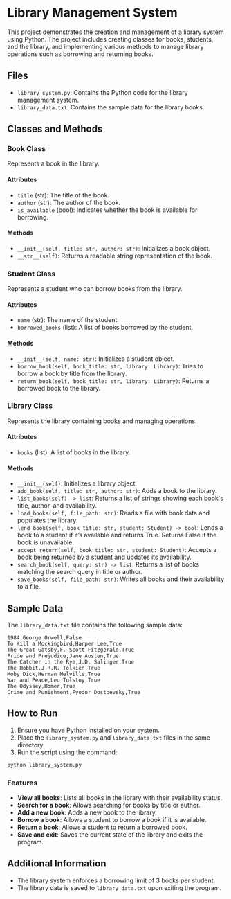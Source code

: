# Library Management System

This project demonstrates the creation and management of a library system using Python. The project includes creating classes for books, students, and the library, and implementing various methods to manage library operations such as borrowing and returning books.

## Files

- `library_system.py`: Contains the Python code for the library management system.
- `library_data.txt`: Contains the sample data for the library books.

## Classes and Methods

### Book Class

Represents a book in the library.

#### Attributes

- `title` (str): The title of the book.
- `author` (str): The author of the book.
- `is_available` (bool): Indicates whether the book is available for borrowing.

#### Methods

- `__init__(self, title: str, author: str)`: Initializes a book object.
- `__str__(self)`: Returns a readable string representation of the book.

### Student Class

Represents a student who can borrow books from the library.

#### Attributes

- `name` (str): The name of the student.
- `borrowed_books` (list): A list of books borrowed by the student.

#### Methods

- `__init__(self, name: str)`: Initializes a student object.
- `borrow_book(self, book_title: str, library: Library)`: Tries to borrow a book by title from the library.
- `return_book(self, book_title: str, library: Library)`: Returns a borrowed book to the library.

### Library Class

Represents the library containing books and managing operations.

#### Attributes

- `books` (list): A list of books in the library.

#### Methods

- `__init__(self)`: Initializes a library object.
- `add_book(self, title: str, author: str)`: Adds a book to the library.
- `list_books(self) -> list`: Returns a list of strings showing each book's title, author, and availability.
- `load_books(self, file_path: str)`: Reads a file with book data and populates the library.
- `lend_book(self, book_title: str, student: Student) -> bool`: Lends a book to a student if it’s available and returns True. Returns False if the book is unavailable.
- `accept_return(self, book_title: str, student: Student)`: Accepts a book being returned by a student and updates its availability.
- `search_book(self, query: str) -> list`: Returns a list of books matching the search query in title or author.
- `save_books(self, file_path: str)`: Writes all books and their availability to a file.

## Sample Data

The `library_data.txt` file contains the following sample data:

```
1984,George Orwell,False
To Kill a Mockingbird,Harper Lee,True
The Great Gatsby,F. Scott Fitzgerald,True
Pride and Prejudice,Jane Austen,True
The Catcher in the Rye,J.D. Salinger,True
The Hobbit,J.R.R. Tolkien,True
Moby Dick,Herman Melville,True
War and Peace,Leo Tolstoy,True
The Odyssey,Homer,True
Crime and Punishment,Fyodor Dostoevsky,True
```

## How to Run

1. Ensure you have Python installed on your system.
2. Place the `library_system.py` and `library_data.txt` files in the same directory.
3. Run the script using the command:

```sh
python library_system.py
```

### Features

- **View all books**: Lists all books in the library with their availability status.
- **Search for a book**: Allows searching for books by title or author.
- **Add a new book**: Adds a new book to the library.
- **Borrow a book**: Allows a student to borrow a book if it is available.
- **Return a book**: Allows a student to return a borrowed book.
- **Save and exit**: Saves the current state of the library and exits the program.

## Additional Information

- The library system enforces a borrowing limit of 3 books per student.
- The library data is saved to `library_data.txt` upon exiting the program.
